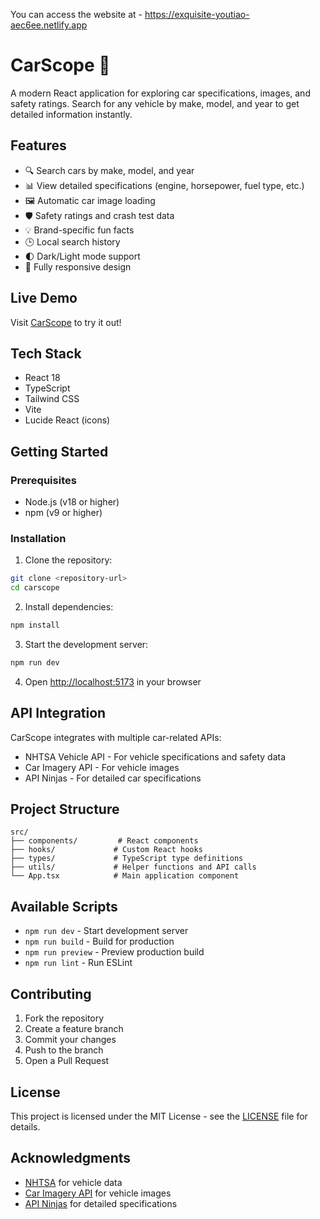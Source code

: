 You can access the website at - https://exquisite-youtiao-aec6ee.netlify.app
# CarScope 🚗

A modern React application for exploring car specifications, images, and safety ratings. Search for any vehicle by make, model, and year to get detailed information instantly.

## Features

- 🔍 Search cars by make, model, and year
- 📊 View detailed specifications (engine, horsepower, fuel type, etc.)
- 🖼️ Automatic car image loading
- 🛡️ Safety ratings and crash test data
- 💡 Brand-specific fun facts
- 🕒 Local search history
- 🌓 Dark/Light mode support
- 📱 Fully responsive design

## Live Demo

Visit [CarScope](https://exquisite-youtiao-aec6ee.netlify.app) to try it out!

## Tech Stack

- React 18
- TypeScript
- Tailwind CSS
- Vite
- Lucide React (icons)

## Getting Started

### Prerequisites

- Node.js (v18 or higher)
- npm (v9 or higher)

### Installation

1. Clone the repository:
```bash
git clone <repository-url>
cd carscope
```

2. Install dependencies:
```bash
npm install
```

3. Start the development server:
```bash
npm run dev
```

4. Open [http://localhost:5173](http://localhost:5173) in your browser

## API Integration

CarScope integrates with multiple car-related APIs:

- NHTSA Vehicle API - For vehicle specifications and safety data
- Car Imagery API - For vehicle images
- API Ninjas - For detailed car specifications

## Project Structure

```
src/
├── components/         # React components
├── hooks/             # Custom React hooks
├── types/             # TypeScript type definitions
├── utils/             # Helper functions and API calls
└── App.tsx            # Main application component
```

## Available Scripts

- `npm run dev` - Start development server
- `npm run build` - Build for production
- `npm run preview` - Preview production build
- `npm run lint` - Run ESLint

## Contributing

1. Fork the repository
2. Create a feature branch
3. Commit your changes
4. Push to the branch
5. Open a Pull Request

## License

This project is licensed under the MIT License - see the [LICENSE](LICENSE) file for details.

## Acknowledgments

- [NHTSA](https://www.nhtsa.gov/nhtsa-datasets-and-apis) for vehicle data
- [Car Imagery API](https://www.carimagery.com/) for vehicle images
- [API Ninjas](https://api-ninjas.com/) for detailed specifications
